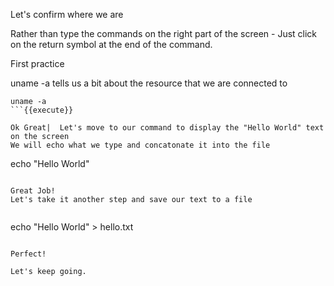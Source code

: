 Let's confirm where we are

Rather than type the commands on the right part of the screen - Just click on the return symbol at the end of the command.

First practice

uname -a tells us a bit about the resource that we are connected to

```
uname -a
```{{execute}}

Ok Great|  Let's move to our command to display the "Hello World" text on the screen
We will echo what we type and concatonate it into the file

```
echo "Hello World"
```{{execute}}

Great Job!
Let's take it another step and save our text to a file


```
echo "Hello World" > hello.txt
```{{execute}}

Perfect!

Let's keep going.